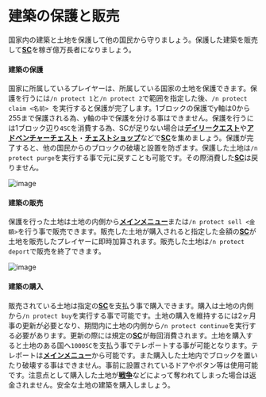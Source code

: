 # 建築の保護と販売
国家内の建築と土地を保護して他の国民から守りましょう。保護した建築を販売して[**SC**](/guide/currency)を稼ぎ億万長者になりましょう。

#### 建築の保護

国家に所属しているプレイヤーは、所属している国家の土地を保護できます。保護を行うには```/n protect 1```と```/n protect 2```で範囲を指定した後、```/n protect claim <名前> ```を実行すると保護が完了します。1ブロックの保護でy軸は0から255まで保護される為、y軸の中で保護を分ける事はできません。保護を行うには1ブロック辺り```4SC```を消費する為、SCが足りない場合は[**デイリークエスト**](/guide/dailyquest)や[**アドベンチャーチェスト**](/guide/adventurechest)・[**チェストショップ**](/guide/chestshop)などで[**SC**](/guide/currency)を集めましょう。保護が完了すると、他の国民からのブロックの破壊と設置を防ぎます。保護した土地は```/n protect purge```を実行する事で元に戻すことも可能です。その際消費した[**SC**](/guide/currency)は戻りません。

![image](https://user-images.githubusercontent.com/80201746/180911196-44508f48-2a29-4400-a126-f5ebb8181359.png)

#### 建築の販売

保護を行った土地は土地の内側から[**メインメニュー**](/guide/menu)または```/n protect sell <金額>```を行う事で販売できます。販売した土地が購入されると指定した金額の[**SC**](/guide/currency)が土地を販売したプレイヤーに即時加算されます。販売した土地は```/n protect deport```で販売を終了できます。

![image](https://user-images.githubusercontent.com/80201746/180911237-71fc2577-e0b9-48c1-b943-3e29f019683d.png)

#### 建築の購入

販売されている土地は指定の[**SC**](/guide/currency)を支払う事で購入できます。購入は土地の内側から```/n protect buy```を実行する事で可能です。土地の購入を維持するには2ヶ月事の更新が必要となり、期間内に土地の内側から```/n protect continue```を実行する必要があります。更新の際には規定の[**SC**](/guide/currency)が毎回消費されます。土地を購入すると土地のある国へ```1000SC```を支払う事でテレポートする事が可能となります。テレポートは[**メインメニュー**](/guide/menu)から可能です。また購入した土地内でブロックを置いたり破壊する事はできません。事前に設置されているドアやボタン等は使用可能です。注意点として購入した土地が[**戦争**](/guide/war)などによって奪われてしまった場合は返金されません。安全な土地の建築を購入しましょう。

